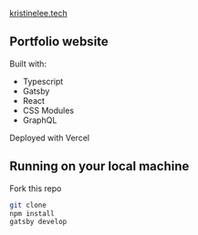 <a href="https://www.kristinelee.tech">kristinelee.tech</a>

## Portfolio website
Built with:

- Typescript
- Gatsby
- React
- CSS Modules
- GraphQL

Deployed with Vercel

## Running on your local machine
Fork this repo
```bash
git clone
npm install 
gatsby develop
